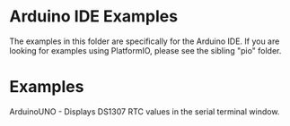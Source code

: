 # Arduino IDE Examples
The examples in this folder are specifically for the Arduino IDE. If you are looking for examples using PlatformIO, please see the sibling "pio" folder.

# Examples
ArduinoUNO - Displays DS1307 RTC values in the serial terminal window.
 
